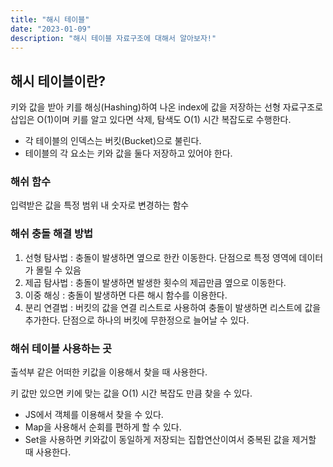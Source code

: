 ```yaml
---
title: "해시 테이블"
date: "2023-01-09"
description: "해시 테이블 자료구조에 대해서 알아보자!"
---
```


## 해시 테이블이란?

키와 값을 받아 키를 해싱(Hashing)하여 나온 index에 값을 저장하는 선형 자료구조로
삽입은 O(1)이며 키를 알고 있다면 삭제, 탐색도 O(1) 시간 복잡도로 수행한다.

- 각 테이블의 인덱스는 버킷(Bucket)으로 불린다.
- 테이블의 각 요소는 키와 값을 둘다 저장하고 있어야 한다.

### 해쉬 함수

입력받은 값을 특정 범위 내 숫자로 변경하는 함수

### 해쉬 충돌 해결 방법

1. 선형 탐사법 : 충돌이 발생하면 옆으로 한칸 이동한다. 단점으로 특정 영역에 데이터가 몰릴 수 있음
2. 제곱 탐사법 : 충돌이 발생하면 발생한 횟수의 제곱만큼 옆으로 이동한다.
3. 이중 해싱 : 충돌이 발생하면 다른 해시 함수를 이용한다.
4. 분리 연결법 : 버킷의 값을 연결 리스트로 사용하여 충돌이 발생하면 리스트에 값을 추가한다. 단점으로 하나의 버킷에 무한정으로 늘어날 수 있다.

### 해쉬 테이블 사용하는 곳

출석부 같은 어떠한 키값을 이용해서 찾을 때 사용한다.

키 값만 있으면 키에 맞는 값을 O(1) 시간 복잡도 만큼 찾을 수 있다.

- JS에서 객체를 이용해서 찾을 수 있다.
- Map을 사용해서 순회를 편하게 할 수 있다.
- Set을 사용하면 키와값이 동일하게 저장되는 집합연산이여서 중복된 값을 제거할 때 사용한다.
